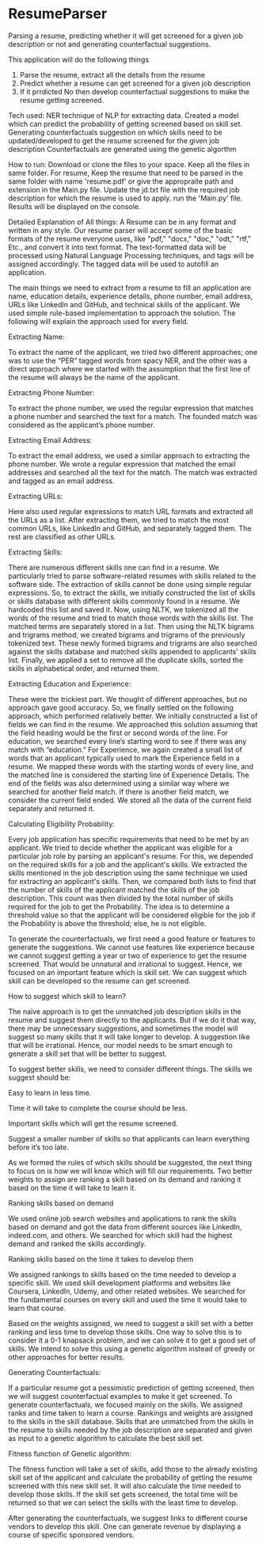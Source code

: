 # ResumeParser
Parsing a resume, predicting whether it will get screened for a given job description or not and generating counterfactual suggestions.


This application will do the following things
1. Parse the resume, extract all the details from the resume
2. Predict whether a resume can get screened for a given job description
3. If it prrdicted No then develop counterfactual suggestions to make the resume getting screened.

Tech used:
NER technique of NLP for extracting data.
Created a model which can predict the probability of getting screened based on skill set.
Generating counterfactuals suggestion on which skills need to be updated/developed to get the resume screened for the given job description
Counterfactuals are generated using the genetic algorthm

How to run:
Download or clone the files to your space.
Keep all the files in same folder.
For resume, Keep the resume that need to be parsed in the same folder with name 'resume.pdf' or give the appropraite path and extension in the Main.py file.
Update the jd.txt file with the required job description for which the resume is used to apply.
run the 'Main.py' file. 
Results will be displayed on the console.

Detailed Explanation of All things:
A Resume can be in any format and written in any style. Our resume parser will accept some of the basic formats of the resume everyone uses, like "pdf," "docx," "doc," "odt," "rtf," Etc., and convert it into text format. The text-formatted data will be processed using Natural Language Processing techniques, and tags will be assigned accordingly. The tagged data will be used to autofill an application.

The main things we need to extract from a resume to fill an application are name, education details, experience details, phone number, email address, URLs like LinkedIn and GitHub, and technical skills of the applicant. We used simple rule-based implementation to approach the solution. The following will explain the approach used for every field. 

Extracting Name: 

To extract the name of the applicant, we tried two different approaches; one was to use the “PER” tagged words from spacy NER, and the other was a direct approach where we started with the assumption that the first line of the resume will always be the name of the applicant. 

Extracting Phone Number: 

To extract the phone number, we used the regular expression that matches a phone number and searched the text for a match. The founded match was considered as the applicant’s phone number. 

Extracting Email Address: 

To extract the email address, we used a similar approach to extracting the phone number. We wrote a regular expression that matched the email addresses and searched all the text for the match. The match was extracted and tagged as an email address. 

Extracting URLs: 

Here also used regular expressions to match URL formats and extracted all the URLs as a list. After extracting them, we tried to match the most common URLs, like LinkedIn and GitHub, and separately tagged them. The rest are classified as other URLs. 

Extracting Skills: 

There are numerous different skills one can find in a resume. We particularly tried to parse software-related resumes with skills related to the software side. The extraction of skills cannot be done using simple regular expressions. So, to extract the skills, we initially constructed the list of skills or skills database with different skills commonly found in a resume. We hardcoded this list and saved it. Now, using NLTK, we tokenized all the words of the resume and tried to match those words with the skills list. The matched terms are separately stored in a list. Then using the NLTK bigrams and trigrams method, we created bigrams and trigrams of the previously tokenized text. These newly formed bigrams and trigrams are also searched against the skills database and matched skills appended to applicants' skills list. Finally, we applied a set to remove all the duplicate skills, sorted the skills in alphabetical order, and returned them. 

Extracting Education and Experience: 

These were the trickiest part. We thought of different approaches, but no approach gave good accuracy. So, we finally settled on the following approach, which performed relatively better. We initially constructed a list of fields we can find in the resume. We approached this solution assuming that the field heading would be the first or second words of the line. For education, we searched every line’s starting word to see if there was any match with “education.” For Experience, we again created a small list of words that an applicant typically used to mark the Experience field in a resume. We mapped these words with the starting words of every line, and the matched line is considered the starting line of Experience Details. The end of the fields was also determined using a similar way where we searched for another field match. If there is another field match, we consider the current field ended. We stored all the data of the current field separately and returned it. 

Calculating Eligibility Probability: 

Every job application has specific requirements that need to be met by an applicant. We tried to decide whether the applicant was eligible for a particular job role by parsing an applicant's resume. For this, we depended on the required skills for a job and the applicant's skills. We extracted the skills mentioned in the job description using the same technique we used for extracting an applicant's skills. Then, we compared both lists to find that the number of skills of the applicant matched the skills of the job description. This count was then divided by the total number of skills required for the job to get the Probability. The idea is to determine a threshold value so that the applicant will be considered eligible for the job if the Probability is above the threshold; else, he is not eligible.

To generate the counterfactuals, we first need a good feature or features to generate the suggestions. We cannot use features like experience because we cannot suggest getting a year or two of experience to get the resume screened. That would be unnatural and irrational to suggest. Hence, we focused on an important feature which is skill set. We can suggest which skill can be developed so the resume can get screened. 

How to suggest which skill to learn? 

The naïve approach is to get the unmatched job description skills in the resume and suggest them directly to the applicants. But if we do it that way, there may be unnecessary suggestions, and sometimes the model will suggest so many skills that it will take longer to develop. A suggestion like that will be irrational. Hence, our model needs to be smart enough to generate a skill set that will be better to suggest. 

To suggest better skills, we need to consider different things. The skills we suggest should be: 

Easy to learn in less time. 

Time it will take to complete the course should be less. 

Important skills which will get the resume screened. 

Suggest a smaller number of skills so that applicants can learn everything before it’s too late. 

 

As we formed the rules of which skills should be suggested, the next thing to focus on is how we will know which will fill our requirements. Two better weights to assign are ranking a skill based on its demand and ranking it based on the time it will take to learn it. 

 

Ranking skills based on demand 

We used online job search websites and applications to rank the skills based on demand and got the data from different sources like LinkedIn, indeed.com, and others. We searched for which skill had the highest demand and ranked the skills accordingly. 

Ranking skills based on the time it takes to develop them 

We assigned rankings to skills based on the time needed to develop a specific skill. We used skill development platforms and websites like Coursera, LinkedIn, Udemy, and other related websites. We searched for the fundamental courses on every skill and used the time it would take to learn that course. 

Based on the weights assigned, we need to suggest a skill set with a better ranking and less time to develop those skills. One way to solve this is to consider it a 0-1 knapsack problem, and we can solve it to get a good set of skills. We intend to solve this using a genetic algorithm instead of greedy or other approaches for better results. 

Generating Counterfactuals: 

If a particular resume got a pessimistic prediction of getting screened, then we will suggest counterfactual examples to make it get screened. To generate counterfactuals, we focused mainly on the skills. We assigned ranks and time taken to learn a course. Rankings and weights are assigned to the skills in the skill database. Skills that are unmatched from the skills in the resume to skills needed by the job description are separated and given as input to a genetic algorithm to calculate the best skill set. 

Fitness function of Genetic algorithm: 

The fitness function will take a set of skills, add those to the already existing skill set of the applicant and calculate the probability of getting the resume screened with this new skill set. It will also calculate the time needed to develop those skills. If the skill set gets screened, the total time will be returned so that we can select the skills with the least time to develop. 

 

After generating the counterfactuals, we suggest links to different course vendors to develop this skill. One can generate revenue by displaying a course of specific sponsored vendors. 
